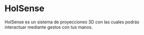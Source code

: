 # HolSense

HolSense es un sistema de proyecciones 3D con las cuales podrás interactuar mediante gestos con tus manos.


